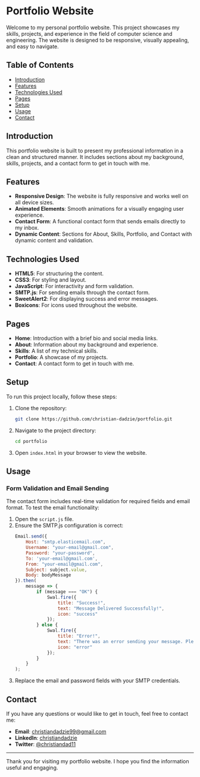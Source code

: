 # Portfolio Website

Welcome to my personal portfolio website. This project showcases my skills, projects, and experience in the field of computer science and engineering. The website is designed to be responsive, visually appealing, and easy to navigate.

## Table of Contents
- [Introduction](#introduction)
- [Features](#features)
- [Technologies Used](#technologies-used)
- [Pages](#pages)
- [Setup](#setup)
- [Usage](#usage)
- [Contact](#contact)

## Introduction

This portfolio website is built to present my professional information in a clean and structured manner. It includes sections about my background, skills, projects, and a contact form to get in touch with me.

## Features

- **Responsive Design**: The website is fully responsive and works well on all device sizes.
- **Animated Elements**: Smooth animations for a visually engaging user experience.
- **Contact Form**: A functional contact form that sends emails directly to my inbox.
- **Dynamic Content**: Sections for About, Skills, Portfolio, and Contact with dynamic content and validation.

## Technologies Used

- **HTML5**: For structuring the content.
- **CSS3**: For styling and layout.
- **JavaScript**: For interactivity and form validation.
- **SMTP.js**: For sending emails through the contact form.
- **SweetAlert2**: For displaying success and error messages.
- **Boxicons**: For icons used throughout the website.

## Pages

- **Home**: Introduction with a brief bio and social media links.
- **About**: Information about my background and experience.
- **Skills**: A list of my technical skills.
- **Portfolio**: A showcase of my projects.
- **Contact**: A contact form to get in touch with me.

## Setup

To run this project locally, follow these steps:

1. Clone the repository:
    ```sh
    git clone https://github.com/christian-dadzie/portfolio.git
    ```
2. Navigate to the project directory:
    ```sh
    cd portfolio
    ```
3. Open `index.html` in your browser to view the website.

## Usage

### Form Validation and Email Sending

The contact form includes real-time validation for required fields and email format. To test the email functionality:

1. Open the `script.js` file.
2. Ensure the SMTP.js configuration is correct:
    ```javascript
    Email.send({
        Host: "smtp.elasticemail.com",
        Username: "your-email@gmail.com",
        Password: "your-password",
        To: 'your-email@gmail.com',
        From: "your-email@gmail.com",
        Subject: subject.value,
        Body: bodyMessage
    }).then(
        message => {
            if (message === "OK") {
                Swal.fire({
                    title: "Success!",
                    text: "Message Delivered Successfully!",
                    icon: "success"
                });
            } else {
                Swal.fire({
                    title: "Error!",
                    text: "There was an error sending your message. Please try again.",
                    icon: "error"
                });
            }
        }
    );
    ```
3. Replace the email and password fields with your SMTP credentials.

## Contact

If you have any questions or would like to get in touch, feel free to contact me:

- **Email**: [christiandadzie99@gmail.com](mailto:christiandadzie99@gmail.com)
- **LinkedIn**: [christiandadzie](https://www.linkedin.com/christiandadzie23)
- **Twitter**: [@christiandad11](https://twitter.com/christianDadz11)

---

Thank you for visiting my portfolio website. I hope you find the information useful and engaging.
